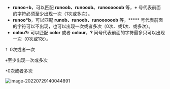 - **runoo+b**，可以匹配 **runoob、runooob、runoooooob** 等，**+** 号代表前面的字符必须至少出现一次（1次或多次）。
- **runoo\*b**，可以匹配 **runob、runoob、runoooooob** 等，***** 号代表前面的字符可以不出现，也可以出现一次或者多次（0次、或1次、或多次）。
- **colou?r** 可以匹配 **color** 或者 **colour**，**?** 问号代表前面的字符最多只可以出现一次（0次或1次）。

`? `0次或者一次

`+`至少出现一次或多次

`*`0次或者多次

![image-20220729140044891](https://tts-markdown.oss-cn-beijing.aliyuncs.com/img/image-20220729140044891.png)

